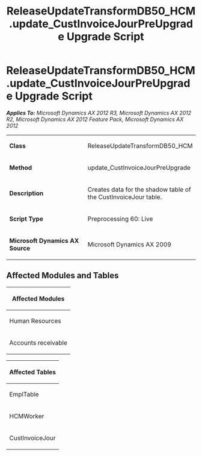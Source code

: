 ﻿---
title: ReleaseUpdateTransformDB50_HCM.update_CustInvoiceJourPreUpgrade Upgrade Script
TOCTitle: ReleaseUpdateTransformDB50_HCM.update_CustInvoiceJourPreUpgrade Upgrade Script
ms:assetid: e6c31326-9207-d7e7-ac64-53c4b05c1346
ms:mtpsurl: https://msdn.microsoft.com/en-us/library/JJ719811(v=AX.60)
ms:contentKeyID: 49711884
ms.date: 05/18/2015
mtps_version: v=AX.60
---

# ReleaseUpdateTransformDB50\_HCM.update\_CustInvoiceJourPreUpgrade Upgrade Script 


_**Applies To:** Microsoft Dynamics AX 2012 R3, Microsoft Dynamics AX 2012 R2, Microsoft Dynamics AX 2012 Feature Pack, Microsoft Dynamics AX 2012_

<table>
<colgroup>
<col style="width: 50%" />
<col style="width: 50%" />
</colgroup>
<tbody>
<tr class="odd">
<td><p><strong>Class</strong></p></td>
<td><p>ReleaseUpdateTransformDB50_HCM</p></td>
</tr>
<tr class="even">
<td><p><strong>Method</strong></p></td>
<td><p>update_CustInvoiceJourPreUpgrade</p></td>
</tr>
<tr class="odd">
<td><p><strong>Description</strong></p></td>
<td><p>Creates data for the shadow table of the CustInvoiceJour table.</p></td>
</tr>
<tr class="even">
<td><p><strong>Script Type</strong></p></td>
<td><p>Preprocessing 60: Live</p></td>
</tr>
<tr class="odd">
<td><p><strong>Microsoft Dynamics AX Source</strong></p></td>
<td><p>Microsoft Dynamics AX 2009</p></td>
</tr>
</tbody>
</table>


## Affected Modules and Tables

<table>
<colgroup>
<col style="width: 100%" />
</colgroup>
<thead>
<tr class="header">
<th><p>Affected Modules</p></th>
</tr>
</thead>
<tbody>
<tr class="odd">
<td><p>Human Resources</p></td>
</tr>
<tr class="even">
<td><p>Accounts receivable</p></td>
</tr>
</tbody>
</table>


<table>
<colgroup>
<col style="width: 100%" />
</colgroup>
<thead>
<tr class="header">
<th><p>Affected Tables</p></th>
</tr>
</thead>
<tbody>
<tr class="odd">
<td><p>EmplTable</p></td>
</tr>
<tr class="even">
<td><p>HCMWorker</p></td>
</tr>
<tr class="odd">
<td><p>CustInvoiceJour</p></td>
</tr>
</tbody>
</table>

  


